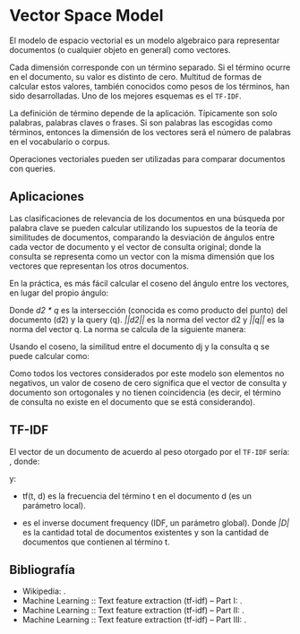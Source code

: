 # Vector Space Model

El modelo de espacio vectorial es un modelo algebraico para representar documentos (o cualquier objeto en general) como vectores. 

[](Images\Vector_space_model.jpg)

Cada dimensión corresponde con un término separado. Si el término ocurre en el documento, su valor es distinto de cero. Multitud de formas de calcular estos valores, también conocidos como pesos de los términos, han sido desarrolladas. Uno de los mejores esquemas es el `TF-IDF`.

La definición de término depende de la aplicación. Típicamente son solo palabras, palabras claves o frases. Si son palabras las escogidas como términos, entonces la dimensión de los vectores será el número de palabras en el vocabulario o corpus.

Operaciones vectoriales pueden ser utilizadas para comparar documentos con queries.

## Aplicaciones

Las clasificaciones de relevancia de los documentos en una búsqueda por palabra clave se pueden calcular utilizando los supuestos de la teoría de similitudes de documentos, comparando la desviación de ángulos entre cada vector de documento y el vector de consulta original; donde la consulta se representa como un vector con la misma dimensión que los vectores que representan los otros documentos.

En la práctica, es más fácil calcular el coseno del ángulo entre los vectores, en lugar del propio ángulo:

[](Images\cosine_formula.jpg)

Donde *d2 * q* es la intersección (conocida es como producto del punto) del documento (d2) y la query (q). *||d2||* es la norma del vector d2 y *||q||* es la norma del vector q. La norma se calcula de la siguiente manera:

[](Images\norm_formula.jpg)


Usando el coseno, la similitud entre el documento dj y la consulta q se puede calcular como:

[](Images/general_cosine_formula.jpg)

Como todos los vectores considerados por este modelo son elementos no negativos, un valor de coseno de cero significa que el vector de consulta y documento son ortogonales y no tienen coincidencia (es decir, el término de consulta no existe en el documento que se está considerando).

## TF-IDF

El vector de un documento de acuerdo al peso otorgado por el `TF-IDF` sería: [](Images/tf-idf_weight.jpg), donde:

[](Images/weight_formula.jpg)

y:

- tf(t, d) es la frecuencia del término t en el documento d (es un parámetro local).

- [](Images/IDF_formula.jpg) es el inverse document frequency (IDF, un parámetro global). Donde *|D|* es la cantidad total de documentos existentes y [](Images/cardinality_of_documents.jpg) son la cantidad de documentos que contienen al término t.

## Bibliografía

- Wikipedia: [](https://en.wikipedia.org/wiki/Vector_space_model).
- Machine Learning :: Text feature extraction (tf-idf) – Part I: [](https://blog.christianperone.com/2011/09/machine-learning-text-feature-extraction-tf-idf-part-i/).
- Machine Learning :: Text feature extraction (tf-idf) – Part II: [](https://blog.christianperone.com/2011/10/machine-learning-text-feature-extraction-tf-idf-part-ii/).
- Machine Learning :: Text feature extraction (tf-idf) – Part III: [](https://blog.christianperone.com/tag/vector-space-model/).